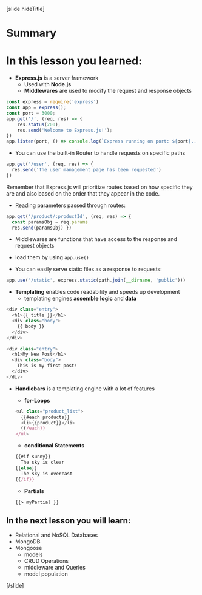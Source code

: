 [slide hideTitle]
# Summary

# In this lesson you learned:

- **Express.js** is a server framework
  - Used with **Node.js**
  - **Middlewares** are used to modify the request and response objects

```js
const express = require('express')
const app = express();
const port = 3000;
app.get('/', (req, res) => {
    res.status(200);
    res.send('Welcome to Express.js!');
})
app.listen(port, () => console.log(`Express running on port: ${port}...`));
```

- You can use the built-in Router to handle requests on specific paths

```js
app.get('/user', (req, res) => {
  res.send('The user management page has been requested')
})
```

Remember that Express.js will prioritize routes based on how specific they are and also based on the order that they appear in the code.

- Reading parameters passed through routes:

```js
app.get('/product/:productId', (req, res) => {
  const paramsObj = req.params
  res.send(paramsObj) })
```


- Middlewares are functions that have access to the response and request objects
 - load them by using `app.use()`


- You can easily serve static files as a response to requests:

```js
app.use('/static', express.static(path.join(__dirname, 'public')))
```

- **Templating** enables code readability and speeds up development
  - templating engines **assemble** **logic** and **data**

```js
<div class="entry">
  <h1>{{ title }}</h1>
  <div class="body">
    {{ body }}
  </div>
</div>

```

```js
<div class="entry">
  <h1>My New Post</h1>
  <div class="body">
    This is my first post!
  </div>
</div>

```

- **Handlebars** is a templating engine with a lot of features

  - **for-Loops**
  ```js
  <ul class="product_list">
    {{#each products}}
    <li>{{product}}</li>
    {{/each}}
  </ul>
  ```
  - **conditional Statements**
  ```js
  {{#if sunny}}
    The sky is clear
  {{else}}
    The sky is overcast
  {{/if}}

  ```  
  - **Partials**
  
  `{{> myPartial }}`
  

## In the next lesson you will learn:

- Relational and NoSQL Databases
- MongoDB
- Mongoose
  - models
  - CRUD Operations
  - middleware and Queries
  - model population

[/slide]

